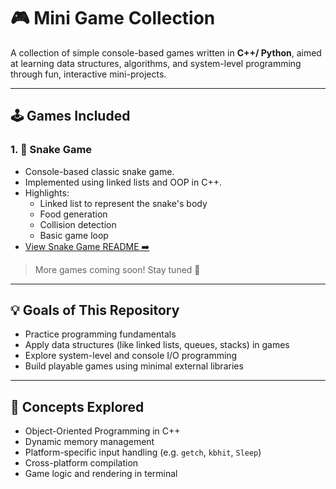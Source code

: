 # 🎮 Mini Game Collection

A collection of simple console-based games written in **C++/ Python**, aimed at learning data structures, algorithms, and system-level programming through fun, interactive mini-projects.

---

## 🕹️ Games Included

### 1. 🐍 Snake Game

- Console-based classic snake game.
- Implemented using linked lists and OOP in C++.
- Highlights:
  - Linked list to represent the snake's body
  - Food generation
  - Collision detection
  - Basic game loop
- [View Snake Game README ➡️](./snake_game/README.md)

> More games coming soon! Stay tuned 🎯

---

## 💡 Goals of This Repository

- Practice programming fundamentals
- Apply data structures (like linked lists, queues, stacks) in games
- Explore system-level and console I/O programming
- Build playable games using minimal external libraries

---

## 🧠 Concepts Explored

- Object-Oriented Programming in C++
- Dynamic memory management
- Platform-specific input handling (e.g. `getch`, `kbhit`, `Sleep`)
- Cross-platform compilation
- Game logic and rendering in terminal



